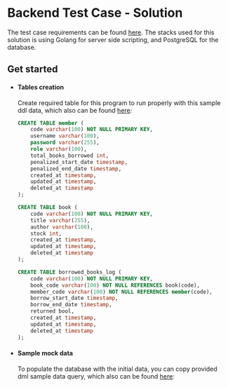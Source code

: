 # Backend Test Case - Solution

The test case requirements can be found [here](https://github.com/eigen3dev/backend-test-case). The stacks used for this solution is using Golang for server side scripting, and PostgreSQL for the database.

## Get started

- #### Tables creation

    Create required table for this program to run properly with this sample ddl data, which also can be found [here](./ddl.sql):

    ```sql
    CREATE TABLE member (
        code varchar(100) NOT NULL PRIMARY KEY,
        username varchar(100),
        password varchar(255),
        role varchar(100),
        total_books_borrowed int,
        penalized_start_date timestamp,
        penalized_end_date timestamp,
        created_at timestamp,
        updated_at timestamp,
        deleted_at timestamp
    );

    CREATE TABLE book (
        code varchar(100) NOT NULL PRIMARY KEY,
        title varchar(255),
        author varchar(100),
        stock int,
        created_at timestamp,
        updated_at timestamp,
        deleted_at timestamp
    );

    CREATE TABLE borrowed_books_log (
        code varchar(100) NOT NULL PRIMARY KEY,
        book_code varchar(100) NOT NULL REFERENCES book(code),
        member_code varchar(100) NOT NULL REFERENCES member(code),
        borrow_start_date timestamp,
        borrow_end_date timestamp,
        returned bool,
        created_at timestamp,
        updated_at timestamp,
        deleted_at timestamp
    );

- #### Sample mock data

    To populate the database with the initial data, you can copy provided dml sample data query, which also can be found [here](./dml.sql):

    ```sql
    